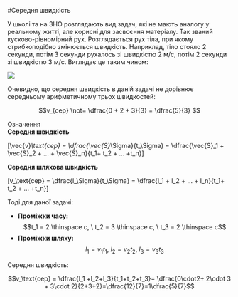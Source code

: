 #Середня швидкість

У школi та на ЗНО розглядають вид задач, якi не мають аналогу у реальному життi, але кориснi для засвоєння матерiалу. Так званий кусково-рiвномiрний рух. Розглядається рух тiла, при якому стрибкоподiбно змiнюється швидкiсть. Наприклад, тiло стояло 2 секунди, потiм 3 секунди рухалось зi швидкiстю 2 м/с, потiм 2 секунди зi швидкiстю 3 м/с. Виглядає це таким чином:

<img src="https://rawgit.com/chudaol/ed-era-book-physics/master/images/chapter_1/16.svg" class="image"/>

Очевидно, що середня швидкiсть в данiй задачi не дорiвнює середньому арифметичному трьох швидкостей:

$$v_{сер} \not= \dfrac{0 + 2 + 3}{3} = \dfrac{5}{3} $$

<div class="eoz-wrap">
<span class="eoz">Означення</span>
<div class="eoz-text">
<b>Ceредня швидкiсть</b> 

\[\vec{v}_\text{сер} = \dfrac{\vec{S}_\Sigma}{t_\Sigma} = \dfrac{\vec{S}_1 + \vec{S}_2 + ... + \vec{S}_n}{t_1+ t_2 + ... +t_n}\]

<b>Ceредня шляхова швидкiсть</b> 

\[v_\text{сер} = \dfrac{l_\Sigma}{t_\Sigma} = \dfrac{l_1 + l_2 + ... + l_n}{t_1+ t_2 + ... +t_n}\]
</div>
</div>


Тодi для даної задачi:


* <b>Промiжки часу:</b> $$t_1 = 2 \thinspace c, \ t_2 = 3 \thinspace c, \ t_3 = 2 \thinspace c$$
* <b>Промiжки шляху:</b> $$ l_1 = v_1 t_1, \ l_2 = v_2t_2, \ l_3 = v_3t_3$$


<p1>Середня швидкiсть:</p1> 

$$v_\text{сер} = \dfrac{l_1 +l_2+l_3}{t_1+t_2+t_3}= \dfrac{0\cdot2+ 2\cdot 3 + 3\cdot 2}{2+3+2}=\dfrac{12}{7}=1\dfrac{5}{7}$$
